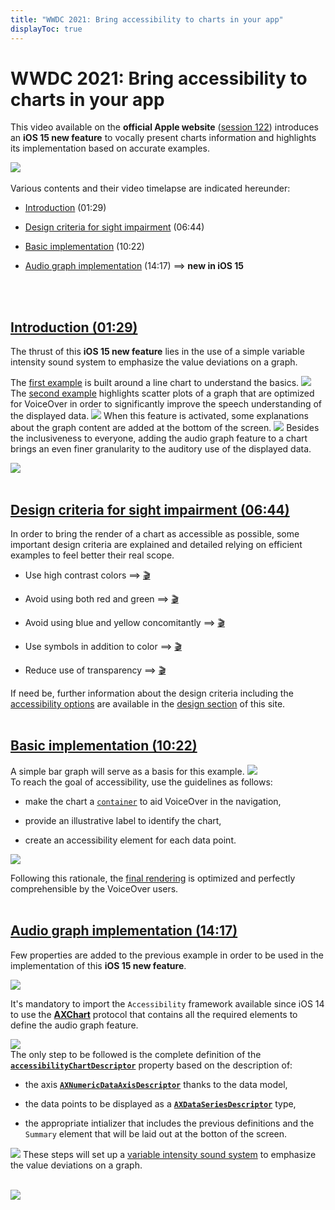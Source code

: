 ```yaml
---
title: "WWDC 2021: Bring accessibility to charts in your app"
displayToc: true
---
```


# WWDC 2021: Bring accessibility to charts in your app

This video available on the **official Apple website** ([session 122](https://developer.apple.com/videos/play/wwdc2021/10122/)) introduces an **iOS&nbsp;15 new feature** to vocally present charts information and highlights its implementation based on accurate examples.

![](../../../../images/iOSdev/wwdc21-122.png)
</br></br>Various contents and their video timelapse are indicated hereunder:

- [Introduction](#introduction-0129) (01:29)

- [Design criteria for sight impairment](#design-criteria-for-sight-impairment-0644) (06:44)

- [Basic implementation](#basic-implementation-1022) (10:22)

- [Audio graph implementation](#audio-graph-implementation-1417) (14:17) ⟹ **new&nbsp;in&nbsp;iOS&nbsp;15**

<br><br>
## [Introduction (01:29)](https://developer.apple.com/videos/play/wwdc2021/10122/?time=89)
The thrust of this **iOS&nbsp;15 new feature** lies in the use of a simple variable intensity sound system to emphasize the value deviations on a graph.

The [first example](https://developer.apple.com/videos/play/wwdc2021/10122/?time=89) is built around a line chart to understand the basics.
![](../../../../images/iOSdev/wwdc21-122-Demo1.png)
<br>
The [second example](https://developer.apple.com/videos/play/wwdc2021/10122/?time=261) highlights scatter plots of a graph that are optimized for VoiceOver in order to significantly improve the speech understanding of the displayed data.
![](../../../../images/iOSdev/wwdc21-122-Demo2.png)
When this feature is activated, some explanations about the graph content are added at the bottom of the screen.
![](../../../../images/iOSdev/wwdc21-122-Demo3.png)
Besides the inclusiveness to everyone, adding the audio graph feature to a chart brings an even finer granularity to the auditory use of the displayed data.
<a href="https://developer.apple.com/videos/play/wwdc2021/10122/?time=370">
    
![](../../../../images/iOSdev/wwdc21-122-MakeYourChartsA11Y.png)
<br><br>
## [Design criteria for sight impairment (06:44)](https://developer.apple.com/videos/play/wwdc2021/10122/?time=404)
In order to bring the render of a chart as accessible as possible, some important design criteria are explained and detailed relying on efficient examples to feel better their real scope.

- Use high contrast colors&nbsp;⟹&nbsp;[🎬](https://developer.apple.com/videos/play/wwdc2021/10122/?time=423)

- Avoid using both red and green&nbsp;⟹&nbsp;[🎬](https://developer.apple.com/videos/play/wwdc2021/10122/?time=472)

- Avoid using blue and yellow concomitantly&nbsp;⟹&nbsp;[🎬](https://developer.apple.com/videos/play/wwdc2021/10122/?time=527)

- Use symbols in addition to color&nbsp;⟹&nbsp;[🎬](https://developer.apple.com/videos/play/wwdc2021/10122/?time=534)

- Reduce use of transparency&nbsp;⟹&nbsp;[🎬](https://developer.apple.com/videos/play/wwdc2021/10122/?time=599)

If need be, further information about the design criteria including the <a href="../../../design/#accessibility-options" style="text-decoration: underline;">accessibility&nbsp;options</a> are available in the <a href="../../../design" style="text-decoration: underline;">design&nbsp;section</a> of this site.
<br><br>
## [Basic implementation (10:22)](https://developer.apple.com/videos/play/wwdc2021/10122/?time=622)
A simple bar graph will serve as a basis for this example.
![](../../../../images/iOSdev/wwdc21-122-BasicExample1.png)
<br>
To reach the goal of accessibility, use the guidelines as follows:

- make the chart a [`container`](https://developer.apple.com/documentation/uikit/uiaccessibility/uiaccessibilitycontainertype) to aid VoiceOver in the navigation,

- provide an illustrative label to identify the chart,

- create an accessibility element for each data point.

![](../../../../images/iOSdev/wwdc21-122-BasicExample2.png)

Following this rationale, the [final rendering](https://developer.apple.com/videos/play/wwdc2021/10122/?time=776) is optimized and perfectly comprehensible by the VoiceOver users.
<br><br>
## [Audio graph implementation (14:17)](https://developer.apple.com/videos/play/wwdc2021/10122/?time=857)
Few properties are added to the previous example in order to be used in the implementation of this **iOS&nbsp;15 new feature**.

![](../../../../images/iOSdev/wwdc21-122-AudioGraph1.png)

It's mandatory to import the `Accessibility` framework available since iOS&nbsp;14 to use the **[AXChart](https://developer.apple.com/documentation/accessibility/axchart)** protocol that contains all the required elements to define the audio graph feature.

![](../../../../images/iOSdev/wwdc21-122-AudioGraph2.png)
<br>
The only step to be followed is the complete definition of the **[`accessibilityChartDescriptor`](https://developer.apple.com/documentation/accessibility/axchart/3746738-accessibilitychartdescriptor)** property based on the description of:

- the axis **[`AXNumericDataAxisDescriptor`](https://developer.apple.com/documentation/accessibility/axnumericdataaxisdescriptor)** thanks to the data model,

- the data points to be displayed as a **[`AXDataSeriesDescriptor`](https://developer.apple.com/documentation/accessibility/axdataseriesdescriptor)** type, 

- the appropriate intializer that includes the previous definitions and the `Summary` element that will be laid out at the botton of the screen.

![](../../../../images/iOSdev/wwdc21-122-AudioGraph3.png)
These steps will set up a [variable intensity sound system](https://developer.apple.com/videos/play/wwdc2021/10122/?time=1093) to emphasize the value deviations on a graph.
<br><br>
<a href="https://developer.apple.com/videos/play/wwdc2021/10122/?time=1159">
    
![](../../../../images/iOSdev/wwdc21-122-Conclusion.png)
<br><br><br>
